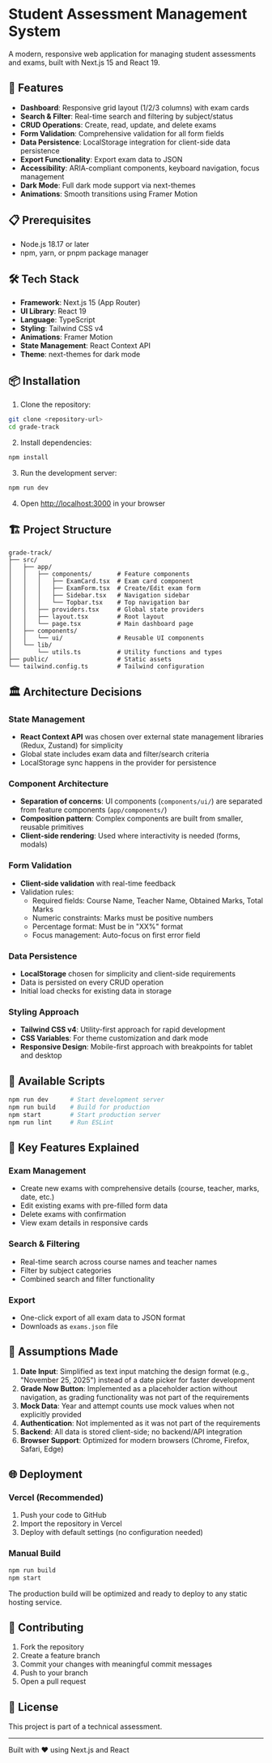 # Student Assessment Management System

A modern, responsive web application for managing student assessments and exams, built with Next.js 15 and React 19.

## 🚀 Features

- **Dashboard**: Responsive grid layout (1/2/3 columns) with exam cards
- **Search & Filter**: Real-time search and filtering by subject/status
- **CRUD Operations**: Create, read, update, and delete exams
- **Form Validation**: Comprehensive validation for all form fields
- **Data Persistence**: LocalStorage integration for client-side data persistence
- **Export Functionality**: Export exam data to JSON
- **Accessibility**: ARIA-compliant components, keyboard navigation, focus management
- **Dark Mode**: Full dark mode support via next-themes
- **Animations**: Smooth transitions using Framer Motion

## 📋 Prerequisites

- Node.js 18.17 or later
- npm, yarn, or pnpm package manager

## 🛠️ Tech Stack

- **Framework**: Next.js 15 (App Router)
- **UI Library**: React 19
- **Language**: TypeScript
- **Styling**: Tailwind CSS v4
- **Animations**: Framer Motion
- **State Management**: React Context API
- **Theme**: next-themes for dark mode

## 📦 Installation

1. Clone the repository:
```bash
git clone <repository-url>
cd grade-track
```

2. Install dependencies:
```bash
npm install
```

3. Run the development server:
```bash
npm run dev
```

4. Open [http://localhost:3000](http://localhost:3000) in your browser

## 🏗️ Project Structure

```
grade-track/
├── src/
│   ├── app/
│   │   ├── components/       # Feature components
│   │   │   ├── ExamCard.tsx  # Exam card component
│   │   │   ├── ExamForm.tsx  # Create/Edit exam form
│   │   │   ├── Sidebar.tsx   # Navigation sidebar
│   │   │   └── Topbar.tsx    # Top navigation bar
│   │   ├── providers.tsx     # Global state providers
│   │   ├── layout.tsx        # Root layout
│   │   └── page.tsx          # Main dashboard page
│   ├── components/
│   │   └── ui/               # Reusable UI components
│   └── lib/
│       └── utils.ts          # Utility functions and types
├── public/                   # Static assets
└── tailwind.config.ts        # Tailwind configuration
```

## 🏛️ Architecture Decisions

### State Management
- **React Context API** was chosen over external state management libraries (Redux, Zustand) for simplicity
- Global state includes exam data and filter/search criteria
- LocalStorage sync happens in the provider for persistence

### Component Architecture
- **Separation of concerns**: UI components (`components/ui/`) are separated from feature components (`app/components/`)
- **Composition pattern**: Complex components are built from smaller, reusable primitives
- **Client-side rendering**: Used where interactivity is needed (forms, modals)

### Form Validation
- **Client-side validation** with real-time feedback
- Validation rules:
  - Required fields: Course Name, Teacher Name, Obtained Marks, Total Marks
  - Numeric constraints: Marks must be positive numbers
  - Percentage format: Must be in "XX%" format
  - Focus management: Auto-focus on first error field

### Data Persistence
- **LocalStorage** chosen for simplicity and client-side requirements
- Data is persisted on every CRUD operation
- Initial load checks for existing data in storage

### Styling Approach
- **Tailwind CSS v4**: Utility-first approach for rapid development
- **CSS Variables**: For theme customization and dark mode
- **Responsive Design**: Mobile-first approach with breakpoints for tablet and desktop

## 📝 Available Scripts

```bash
npm run dev      # Start development server
npm run build    # Build for production
npm start        # Start production server
npm run lint     # Run ESLint
```

## 🔑 Key Features Explained

### Exam Management
- Create new exams with comprehensive details (course, teacher, marks, date, etc.)
- Edit existing exams with pre-filled form data
- Delete exams with confirmation
- View exam details in responsive cards

### Search & Filtering
- Real-time search across course names and teacher names
- Filter by subject categories
- Combined search and filter functionality

### Export
- One-click export of all exam data to JSON format
- Downloads as `exams.json` file

## 🎯 Assumptions Made

1. **Date Input**: Simplified as text input matching the design format (e.g., "November 25, 2025") instead of a date picker for faster development
2. **Grade Now Button**: Implemented as a placeholder action without navigation, as grading functionality was not part of the requirements
3. **Mock Data**: Year and attempt counts use mock values when not explicitly provided
4. **Authentication**: Not implemented as it was not part of the requirements
5. **Backend**: All data is stored client-side; no backend/API integration
6. **Browser Support**: Optimized for modern browsers (Chrome, Firefox, Safari, Edge)

## 🌐 Deployment

### Vercel (Recommended)
1. Push your code to GitHub
2. Import the repository in Vercel
3. Deploy with default settings (no configuration needed)

### Manual Build
```bash
npm run build
npm start
```

The production build will be optimized and ready to deploy to any static hosting service.

## 🤝 Contributing

1. Fork the repository
2. Create a feature branch
3. Commit your changes with meaningful commit messages
4. Push to your branch
5. Open a pull request

## 📄 License

This project is part of a technical assessment.

---

Built with ❤️ using Next.js and React
